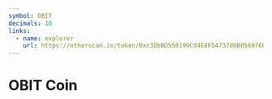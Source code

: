 ```yaml
---
symbol: OBIT
decimals: 18
links:
  - name: explorer
    url: https://etherscan.io/token/0xc3DbBD550199Cd4E8F54737d0B05697609B12fb5
---
```


# OBIT Coin
